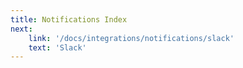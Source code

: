```yaml
---
title: Notifications Index
next:
    link: '/docs/integrations/notifications/slack'
    text: 'Slack'
---    
```

<Index></Index>
